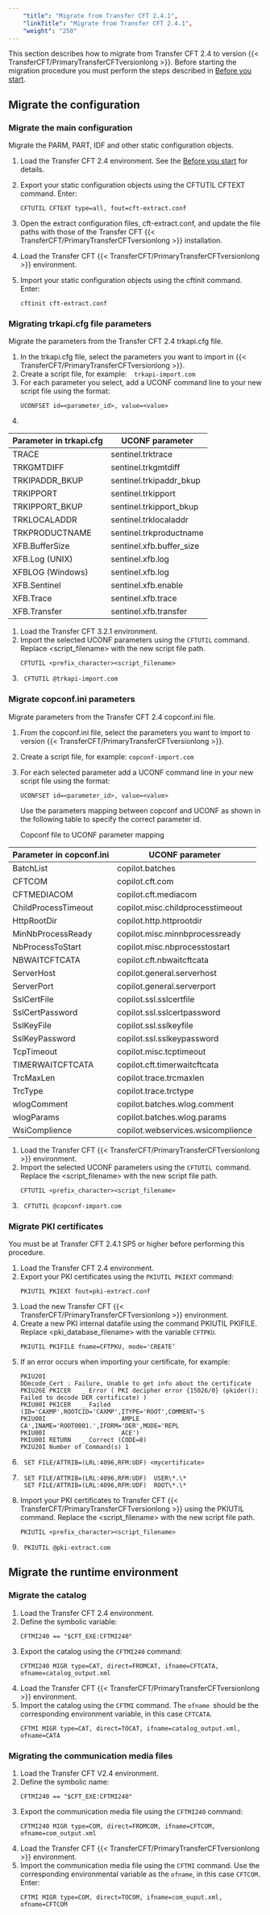 ```yaml
---
    "title": "Migrate from Transfer CFT 2.4.1",
    "linkTitle": "Migrate from Transfer CFT 2.4.1",
    "weight": "250"
---
```

This section describes how to migrate from Transfer CFT 2.4 to version {{< TransferCFT/PrimaryTransferCFTversionlong  >}}. Before starting the migration procedure you must perform the steps described in [Before you start](../vms_migrate_before_you_start#Importan).

Migrate the configuration
-------------------------

### Migrate the main configuration

Migrate the PARM, PART, IDF and other static configuration objects.

1. Load the Transfer CFT 2.4 environment. See the [Before you start](../vms_migrate_before_you_start) for details.
1. Export your static configuration objects using the CFTUTIL CFTEXT command. Enter:  
      
    ```
    CFTUTIL CFTEXT type=all, fout=cft-extract.conf
    ```
1. Open the extract configuration files, cft-extract.conf, and update the file paths with those of the Transfer CFT {{< TransferCFT/PrimaryTransferCFTversionlong  >}} installation.
1. Load the Transfer CFT {{< TransferCFT/PrimaryTransferCFTversionlong  >}} environment.
1. Import your static configuration objects using the cftinit command. Enter:  
    ```
    cftinit cft-extract.conf
    ```

### Migrating trkapi.cfg file parameters

Migrate the parameters from the Transfer CFT 2.4 trkapi.cfg file.

1. In the trkapi.cfg file, select the parameters you want to import in {{< TransferCFT/PrimaryTransferCFTversionlong  >}}.
1. Create a script file, for example:`  trkapi-import.com`
1. For each parameter you select, add a UCONF command line to your new script file using the format:  
    ```
    UCONFSET id=<parameter_id>, value=<value>
    ```
1. 
| Parameter in trkapi.cfg | UCONF parameter |
| --- | --- |
| TRACE | sentinel.trktrace |
| TRKGMTDIFF | sentinel.trkgmtdiff |
| TRKIPADDR_BKUP | sentinel.trkipaddr_bkup |
| TRKIPPORT | sentinel.trkipport |
| TRKIPPORT_BKUP | sentinel.trkipport_bkup |
| TRKLOCALADDR | sentinel.trklocaladdr |
| TRKPRODUCTNAME | sentinel.trkproductname |
| XFB.BufferSize | sentinel.xfb.buffer_size |
| XFB.Log (UNIX) | sentinel.xfb.log |
| XFBLOG (Windows) | sentinel.xfb.log |
| XFB.Sentinel | sentinel.xfb.enable |
| XFB.Trace | sentinel.xfb.trace |
| XFB.Transfer | sentinel.xfb.transfer |


1. Load the Transfer CFT 3.2.1 environment.
1. Import the selected UCONF parameters using the `CFTUTIL` command. Replace &lt;script_filename&gt; with the new script file path.  
    ```
    CFTUTIL <prefix_character><script_filename>
    ```
1. ```
    CFTUTIL @trkapi-import.com
    ```

### Migrate copconf.ini parameters

Migrate parameters from the Transfer CFT 2.4 copconf.ini file.

1. From the copconf.ini file, select the parameters you want to import to version {{< TransferCFT/PrimaryTransferCFTversionlong  >}}.
1. Create a script file, for example: `copconf-import.com`
1. For each selected parameter add a UCONF command line in your new script file using the format:  
    ```
    UCONFSET id=<parameter_id>, value=<value>
    ```
      

    Use the parameters mapping between copconf and UCONF as shown in the following table to specify the correct parameter id.

      

    Copconf file to UCONF parameter mapping

      

    
| Parameter in copconf.ini | UCONF parameter |
| --- | --- |
| BatchList | copilot.batches |
| CFTCOM | copilot.cft.com |
| CFTMEDIACOM | copilot.cft.mediacom |
| ChildProcessTimeout | copilot.misc.childprocesstimeout |
| HttpRootDir | copilot.http.httprootdir |
| MinNbProcessReady | copilot.misc.minnbprocessready |
| NbProcessToStart | copilot.misc.nbprocesstostart |
| NBWAITCFTCATA | copilot.cft.nbwaitcftcata |
| ServerHost | copilot.general.serverhost |
| ServerPort | copilot.general.serverport |
| SslCertFile | copilot.ssl.sslcertfile |
| SslCertPassword | copilot.ssl.sslcertpassword |
| SslKeyFile | copilot.ssl.sslkeyfile |
| SslKeyPassword | copilot.ssl.sslkeypassword |
| TcpTimeout | copilot.misc.tcptimeout |
| TIMERWAITCFTCATA | copilot.cft.timerwaitcftcata |
| TrcMaxLen | copilot.trace.trcmaxlen |
| TrcType | copilot.trace.trctype |
| wlogComment | copilot.batches.wlog.comment |
| wlogParams | copilot.batches.wlog.params |
| WsiComplience | copilot.webservices.wsicomplience |


1. Load the Transfer CFT {{< TransferCFT/PrimaryTransferCFTversionlong  >}} environment.
1. Import the selected UCONF parameters using the `CFTUTIL `command. Replace the &lt;script_filename&gt; with the new script file path.  
    ```
    CFTUTIL <prefix_character><script_filename>
    ```
1. ```
    CFTUTIL @copconf-import.com
    ```

### Migrate PKI certificates

You must be at Transfer CFT 2.4.1 SP5 or higher before performing this procedure.

1. Load the Transfer CFT 2.4 environment.
1. Export your PKI certificates using the `PKIUTIL PKIEXT` command:  
    ```
    PKIUTIL PKIEXT fout=pki-extract.conf
    ```
1. Load the new Transfer CFT {{< TransferCFT/PrimaryTransferCFTversionlong  >}} environment.
1. Create a new PKI internal datafile using the command PKIUTIL PKIFILE. Replace &lt;pki_database_filename&gt; with the variable `CFTPKU`.  
    ```
    PKIUTIL PKIFILE fname=CFTPKU, mode='CREATE’
    ```
1. If an error occurs when importing your certificate, for example:  
    ```
    PKIU20I 
    DDecode_Cert : Failure, Unable to get info about the certificate
    PKIU26E PKICER   _ Error ( PKI decipher error {15026/0} (pkider(): Failed to decode DER certificate) )
    PKIU00I PKICER   _ Failed  (ID='CAXMP',ROOTCID='CAXMP',ITYPE='ROOT',COMMENT='S
    PKIU00I                     AMPLE CA',INAME='ROOT0001.',IFORM='DER',MODE='REPL
    PKIU00I                     ACE')
    PKIU00I RETURN   _ Correct (CODE=8)
    PKIU20I Number of Command(s) 1
    ```
1. ```
    SET FILE/ATTRIB=(LRL:4096,RFM:UDF) <mycertificate>
    ```
1. ```
    SET FILE/ATTRIB=(LRL:4096,RFM:UDF)  USER\*.\*
    SET FILE/ATTRIB=(LRL:4096,RFM:UDF)  ROOT\*.\*
    ```
1. Import your PKI certificates to Transfer CFT {{< TransferCFT/PrimaryTransferCFTversionlong  >}} using the PKIUTIL command. Replace the &lt;script_filename&gt; with the new script file path.  
    ```
    PKIUTIL <prefix_character><script_filename>
    ```
1. ```
    PKIUTIL @pki-extract.com
    ```

Migrate the runtime environment
-------------------------------

### Migrate the catalog

1. Load the Transfer CFT 2.4 environment.
1. Define the symbolic variable:  
    ```
    CFTMI240 == "$CFT_EXE:CFTMI240"
    ```
1. Export the catalog using the `CFTMI240` command:  
    ```
    CFTMI240 MIGR type=CAT, direct=FROMCAT, ifname=CFTCATA, ofname=catalog_output.xml
    ```
1. Load the Transfer CFT {{< TransferCFT/PrimaryTransferCFTversionlong  >}} environment.
1. Import the catalog using the `CFTMI` command. The `ofname `should be the corresponding environment variable, in this case `CFTCATA`.  
    ```
    CFTMI MIGR type=CAT, direct=TOCAT, ifname=catalog_output.xml, ofname=CATA
    ```

### Migrating the communication media files

1. Load the Transfer CFT V2.4 environment.
1. Define the symbolic name:  
    ```
    CFTMI240 == "$CFT_EXE:CFTMI240"
    ```
1. Export the communication media file using the `CFTMI240` command:  
    ```
    CFTMI240 MIGR type=COM, direct=FROMCOM, ifname=CFTCOM, ofname=com_output.xml
    ```
1. Load the Transfer CFT {{< TransferCFT/PrimaryTransferCFTversionlong  >}} environment.
1. Import the communication media file using the `CFTMI` command. Use the corresponding environmental variable as the `ofname`, in this case `CFTCOM.` Enter:  
    ```
    CFTMI MIGR type=COM, direct=TOCOM, ifname=com_ouput.xml, ofname=CFTCOM
    ```
